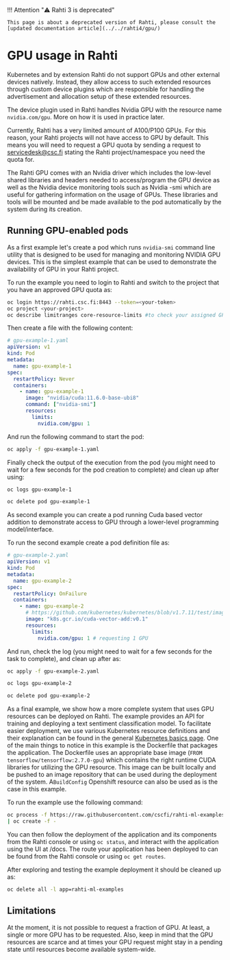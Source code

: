 <style>
.admonition-title { background-color: rgba(255, 145, 0, 0.1) !important; }
.admonition { background-color: white !important; }
</style>
!!! Attention "⚠️ Rahti 3 is deprecated"

    This page is about a deprecated version of Rahti, please consult the [updated documentation article](../../rahti4/gpu/)

# GPU usage in Rahti

Kubernetes and by extension Rahti do not support GPUs and other external devices natively. Instead,
they allow access to such extended resources through custom device plugins which are responsible for
handling the advertisement and allocation setup of these extended resources.

The device plugin used in Rahti handles Nvidia GPU with the resource name `nvidia.com/gpu`. More on
how it is used in practice later.

Currently, Rahti has a very limited amount of A100/P100 GPUs. For this reason, your Rahti projects
will not have access to GPU by default. This means you will need to request a GPU quota by sending
a request to servicedesk@csc.fi stating the Rahti project/namespace you need the quota for.

The Rahti GPU comes with an Nvidia driver which includes the low-level shared libraries and headers
needed to access/program the GPU device as well as the Nvidia device monitoring tools such as Nvidia
-smi which are useful for gathering information on the usage of GPUs. These libraries and tools will
be mounted and be made available to the pod automatically by the system during its creation.

## Running GPU-enabled pods

As a first example let's create a pod which runs `nvidia-smi` command line utility that is designed
to be used for managing and monitoring NVIDIA GPU devices. This is the simplest example that can be
used to demonstrate the availability of GPU in your Rahti project.

To run the example you need to login to Rahti and switch to the project that you have an approved
GPU quota as:

```bash
oc login https://rahti.csc.fi:8443 --token=<your-token>
oc project <your-project>
oc describe limitranges core-resource-limits #to check your assigned GPU qouta
```

Then create a file with the following content:

```yaml
# gpu-example-1.yaml
apiVersion: v1
kind: Pod
metadata:
  name: gpu-example-1
spec:
  restartPolicy: Never
  containers:
    - name: gpu-example-1
      image: "nvidia/cuda:11.6.0-base-ubi8"
      command: ["nvidia-smi"]
      resources:
        limits:
          nvidia.com/gpu: 1
```

And run the following command to start the pod:
```bash
oc apply -f gpu-example-1.yaml
```

Finally check the output of the execution from the pod (you might need to wait for a few seconds for
the pod creation to complete) and clean up after using:
```bash
oc logs gpu-example-1
```
```bash
oc delete pod gpu-example-1
```

As second example you can create a pod running Cuda based vector addition to demonstrate access to
GPU through a lower-level programming model/interface.

To run the second example create a pod definition file as:

```yaml
# gpu-example-2.yaml
apiVersion: v1
kind: Pod
metadata:
  name: gpu-example-2
spec:
  restartPolicy: OnFailure
  containers:
    - name: gpu-example-2
      # https://github.com/kubernetes/kubernetes/blob/v1.7.11/test/images/nvidia-cuda/Dockerfile
      image: "k8s.gcr.io/cuda-vector-add:v0.1"
      resources:
        limits:
          nvidia.com/gpu: 1 # requesting 1 GPU
```

And run, check the log (you might need to wait for a few seconds for the task to complete), and clean
up after as:

```bash
oc apply -f gpu-example-2.yaml
```
```bash
oc logs gpu-example-2
```
```bash
oc delete pod gpu-example-2
```

As a final example, we show how a more complete system that uses GPU resources can be deployed on Rahti.
The example provides an API for training and deploying a text sentiment classification model. To
facilitate easier deployment, we use various Kubernetes resource definitions and their explanation
can be found in the general [Kubernetes basics page](../concepts/).  One of the main things to notice
in this example is the Dockerfile that packages the application. The Dockerfile uses an appropriate
base image (`FROM tensorflow/tensorflow:2.7.0-gpu`) which contains the right runtime CUDA libraries
for utilizing the GPU resource. This image can be built locally and be pushed to an image repository
that can be used during the deployment of the system. A`BuildConfig` Openshift resource can also be
used as is the case in this example.

To run the example use the following command:
```bash
oc process -f https://raw.githubusercontent.com/cscfi/rahti-ml-examples/tf2-imdb-cuda/rahti-ml-example-cuda-template.yaml
| oc create -f -
```

You can then follow the deployment of the application and its components from the Rahti console or
using `oc status`, and interact with the application using the UI at <your-application-route>/docs.
The route your application has been deployed to can be found from the Rahti console or using `oc get routes`.

After exploring and testing the example deployment it should be cleaned up as:
```bash
oc delete all -l app=rahti-ml-examples
```

## Limitations
At the moment, it is not possible to request a fraction of GPU. At least, a single or more GPU has
to be requested. Also, keep in mind that the GPU resources are scarce and at times your GPU request
might stay in a pending state until resources become available system-wide.
